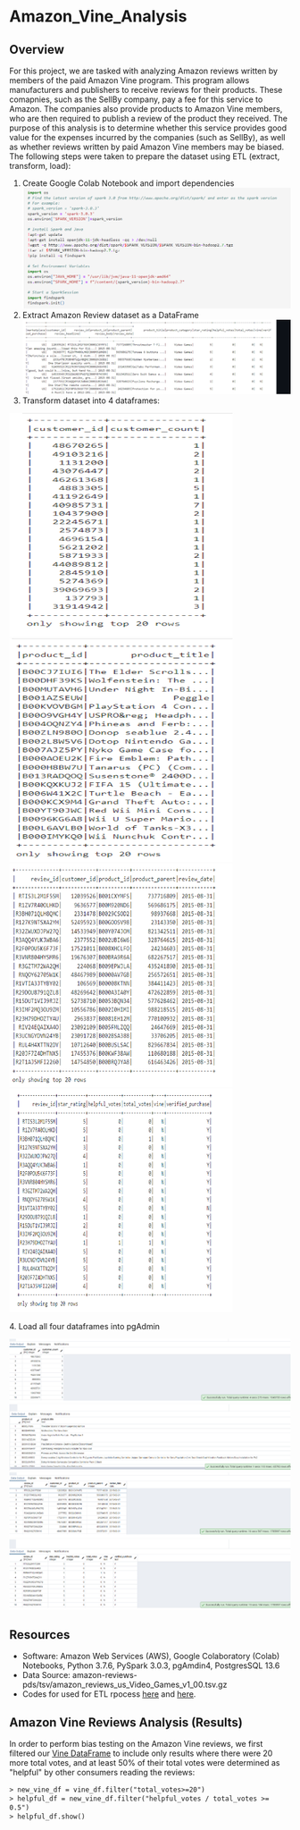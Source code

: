 # Amazon_Vine_Analysis

## Overview

For this project, we are tasked with analyzing Amazon reviews written by members of the paid Amazon Vine program.  This program allows manufacturers and publishers to receive reviews for their products.  These comapnies, such as the SellBy company, pay a fee for this service to Amazon.  The companies also provide products to Amazon Vine members, who are then required to publish a review of the product they received.  The purpose of this analysis is to determine whether this service provides good value for the expenses incurred by the companies (such as SellBy), as well as whether reviews written by paid Amazon Vine members may be biased.  The following steps were taken to prepare the dataset using ETL (extract, transform, load):

1. Create Google Colab Notebook and import dependencies <img src="https://github.com/crtallent/Amazon_Vine_Analysis/blob/main/Images/Colab.png"/>
2. Extract Amazon Review dataset as a DataFrame <img src="https://github.com/crtallent/Amazon_Vine_Analysis/blob/main/Images/dataset.png"/>
3. Transform dataset into 4 dataframes:

  <p float="left">
    <img src="https://github.com/crtallent/Amazon_Vine_Analysis/blob/main/Images/cust_df.png" alt="Customers DataFrame" style="height: 400px; width:400px;"/>
    <img src="https://github.com/crtallent/Amazon_Vine_Analysis/blob/main/Images/prod_df.png" alt="Products DataFrame" style="height: 400px; width:400px;"/> 
    <img src="https://github.com/crtallent/Amazon_Vine_Analysis/blob/main/Images/review_id_df.png" alt="Review ID DataFrame" style="height: 400px; width:400px;"/> 
    <img src="https://github.com/crtallent/Amazon_Vine_Analysis/blob/main/Images/vine_df.png" alt="Vine DataFrame" style="height: 400px; width:400px;"/>   
    <p/>  
4. Load all four dataframes into pgAdmin

 <p float="left">
    <img src="https://github.com/crtallent/Amazon_Vine_Analysis/blob/main/Images/customers_table.png" alt="Customers Table" />
    <img src="https://github.com/crtallent/Amazon_Vine_Analysis/blob/main/Images/products_table.png" alt="Products Table" /> 
    <img src="https://github.com/crtallent/Amazon_Vine_Analysis/blob/main/Images/review_id_table.png" alt="Review ID Table" /> 
    <img src="https://github.com/crtallent/Amazon_Vine_Analysis/blob/main/Images/Vine_table.png" alt="Vine Table" />   
    <p/>  
  
## Resources

* Software: Amazon Web Services (AWS), Google Colaboratory (Colab) Notebooks, Python 3.7.6, PySpark 3.0.3, pgAmdin4, PostgresSQL 13.6 
* Data Source: amazon-reviews-pds/tsv/amazon_reviews_us_Video_Games_v1_00.tsv.gz
* Codes for used for ETL rpocess [here](https://github.com/crtallent/Amazon_Vine_Analysis/blob/main/Amazon_Reviews_ETL.ipynb) and [here](https://github.com/crtallent/Amazon_Vine_Analysis/blob/main/Vine_Review_Analysis.ipynb).

## Amazon Vine Reviews Analysis (Results)

In order to perform bias testing on the Amazon Vine reviews, we first filtered our [Vine DataFrame](https://github.com/crtallent/Amazon_Vine_Analysis/blob/main/Vine_Review_Analysis.ipynb) to include only results where there were 20 more total votes, and at least 50% of their total votes were determined as "helpful" by other consumers reading the reviews:

```
> new_vine_df = vine_df.filter("total_votes>=20")
> helpful_df = new_vine_df.filter("helpful_votes / total_votes >= 0.5")
> helpful_df.show()

```




